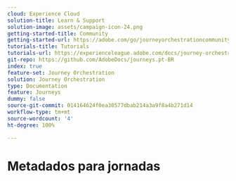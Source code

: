 ```yaml
---
cloud: Experience Cloud
solution-title: Learn & Support
solution-image: assets/campaign-icon-24.png
getting-started-title: Community
getting-started-url: https://adobe.com/go/journeyorchestrationcommunity
tutorials-title: Tutorials
tutorials-url: https://experienceleague.adobe.com/docs/journey-orchestration-learn/tutorials/understanding-journey-orchestration.html
git-repo: https://github.com/AdobeDocs/journeys.pt-BR
index: true
feature-set: Journey Orchestration
solution: Journey Orchestration
type: Documentation
feature: Journeys
dummy: false
source-git-commit: 014164624f0ea30577dbab214a3a9f8a4b271d14
workflow-type: tm+mt
source-wordcount: '4'
ht-degree: 100%

---
```



# Metadados para jornadas

